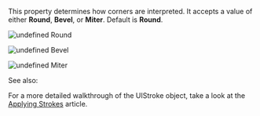 This property determines how corners are interpreted. It accepts a value
of either **Round**, **Bevel**, or **Miter**. Default is **Round**.


![undefined](https://prod.docsiteassets.roblox.com/assets/blt08417c7c81c4adb5/Outline-Corner-Round.png)
Round



![undefined](https://prod.docsiteassets.roblox.com/assets/blt7f4422322e7f0841/Outline-Corner-Bevel.png)
Bevel



![undefined](https://prod.docsiteassets.roblox.com/assets/blt4ab29c3097329c96/Outline-Corner-Miter.png)
Miter

      
See also:

For a more detailed walkthrough of the UIStroke object, take a look at the
[Applying
Strokes](https://developer.roblox.com/articles/applying-strokes) article.